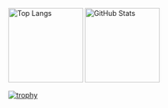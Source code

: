 <p align="left">
  <!-- Top Languages -->
  <img 
    alt="Top Langs" 
    height="150px" 
    src="https://github-readme-stats.vercel.app/api/top-langs/?username=daichi0918&layout=compact&theme=onedark&langs_count=8" 
  />
  <!-- GitHub Stats -->
  <img 
    alt="GitHub Stats" 
    height="150px" 
    src="https://github-readme-stats.vercel.app/api?username=daichi0918&show_icons=true&theme=onedark" 
  />
</p>

<!-- GitHub Trophies -->
[![trophy](https://github-profile-trophy.vercel.app/?username=daichi0918&theme=onedark&no-bg=true&no-frame=true&column=6)](https://github.com/ryo-ma/github-profile-trophy)

<!-- コメントとして残しておくセクション -->
<!--
**daichi0918/daichi0918** is a ✨ _special_ ✨ repository because its `README.md` (this file) appears on your GitHub profile.

Here are some ideas to get you started:

- 🔭 I’m currently working on ...
- 🌱 I’m currently learning ...
- 👯 I’m looking to collaborate on ...
- 🤔 I’m looking for help with ...
- 💬 Ask me about ...
- 📫 How to reach me: ...
- 😄 Pronouns: ...
- ⚡ Fun fact: ...
-->
